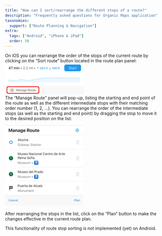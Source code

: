 ```yaml
---
title: "How can I sort/rearrange the different stops of a route?"
description: "Frequently asked questions for Organic Maps application"
taxonomies:
  support: ["Route Planning & Navigation"]
extra:
  tags: ["Android", "iPhone & iPad"]
  order: 50
---
```


On iOS you can rearrange the order of the stops of the current route by clicking on the “Sort route” button located in the route plan panel:  
![](image36.png)  
The “Manage Route” panel will pop-up, listing the starting and end point of the route as well as the different intermediate stops with their matching order number (1, 2, …). You can rearrange the order of the intermediate stops (as well as the starting and end point) by dragging the stop to move it to the desired position on the list:

![](image27.png)

After rearranging the stops in the list, click on the “Plan” button to make the changes effective in the current route plan.

This functionality of route stop sorting is not implemented (yet) on Android.
